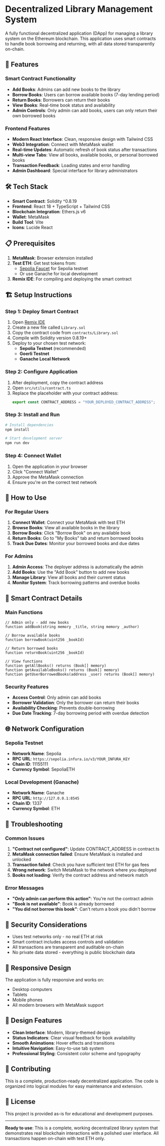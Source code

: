 # Decentralized Library Management System

A fully functional decentralized application (DApp) for managing a library system on the Ethereum blockchain. This application uses smart contracts to handle book borrowing and returning, with all data stored transparently on-chain.

## 🚀 Features

### Smart Contract Functionality
- **Add Books**: Admins can add new books to the library
- **Borrow Books**: Users can borrow available books (7-day lending period)
- **Return Books**: Borrowers can return their books
- **View Books**: Real-time book status and availability
- **Admin Controls**: Only admin can add books, users can only return their own borrowed books

### Frontend Features  
- **Modern React Interface**: Clean, responsive design with Tailwind CSS
- **Web3 Integration**: Connect with MetaMask wallet
- **Real-time Updates**: Automatic refresh of book status after transactions
- **Multi-view Tabs**: View all books, available books, or personal borrowed books
- **Transaction Feedback**: Loading states and error handling
- **Admin Dashboard**: Special interface for library administrators

## 🛠 Tech Stack

- **Smart Contract**: Solidity ^0.8.19
- **Frontend**: React 18 + TypeScript + Tailwind CSS
- **Blockchain Integration**: Ethers.js v6
- **Wallet**: MetaMask
- **Build Tool**: Vite
- **Icons**: Lucide React

## 📋 Prerequisites

1. **MetaMask**: Browser extension installed
2. **Test ETH**: Get test tokens from:
   - [Sepolia Faucet](https://sepoliafaucet.com) for Sepolia testnet
   - Or use Ganache for local development
3. **Remix IDE**: For compiling and deploying the smart contract

## 🏗 Setup Instructions

### Step 1: Deploy Smart Contract

1. Open [Remix IDE](https://remix.ethereum.org)
2. Create a new file called `Library.sol`
3. Copy the contract code from `contracts/Library.sol`
4. Compile with Solidity version 0.8.19+
5. Deploy to your chosen test network:
   - **Sepolia Testnet** (recommended)
   - **Goerli Testnet**  
   - **Ganache Local Network**

### Step 2: Configure Application

1. After deployment, copy the contract address
2. Open `src/utils/contract.ts`
3. Replace the placeholder with your contract address:
   ```typescript
   export const CONTRACT_ADDRESS = "YOUR_DEPLOYED_CONTRACT_ADDRESS";
   ```

### Step 3: Install and Run

```bash
# Install dependencies
npm install

# Start development server
npm run dev
```

### Step 4: Connect Wallet

1. Open the application in your browser
2. Click "Connect Wallet" 
3. Approve the MetaMask connection
4. Ensure you're on the correct test network

## 🎯 How to Use

### For Regular Users

1. **Connect Wallet**: Connect your MetaMask with test ETH
2. **Browse Books**: View all available books in the library
3. **Borrow Books**: Click "Borrow Book" on any available book
4. **Return Books**: Go to "My Books" tab and return borrowed books
5. **Track Due Dates**: Monitor your borrowed books and due dates

### For Admins

1. **Admin Access**: The deployer address is automatically the admin
2. **Add Books**: Use the "Add Book" button to add new books
3. **Manage Library**: View all books and their current status
4. **Monitor System**: Track borrowing patterns and overdue books

## 🔧 Smart Contract Details

### Main Functions

```solidity
// Admin only - add new books
function addBook(string memory _title, string memory _author)

// Borrow available books  
function borrowBook(uint256 _bookId)

// Return borrowed books
function returnBook(uint256 _bookId)

// View functions
function getAllBooks() returns (Book[] memory)
function getAvailableBooks() returns (Book[] memory) 
function getUserBorrowedBooks(address _user) returns (Book[] memory)
```

### Security Features

- **Access Control**: Only admin can add books
- **Borrower Validation**: Only the borrower can return their books
- **Availability Checking**: Prevents double-borrowing
- **Due Date Tracking**: 7-day borrowing period with overdue detection

## 🌐 Network Configuration

### Sepolia Testnet
- **Network Name**: Sepolia
- **RPC URL**: `https://sepolia.infura.io/v3/YOUR_INFURA_KEY`
- **Chain ID**: 11155111
- **Currency Symbol**: SepoliaETH

### Local Development (Ganache)
- **Network Name**: Ganache
- **RPC URL**: `http://127.0.0.1:8545`
- **Chain ID**: 1337
- **Currency Symbol**: ETH

## 🐛 Troubleshooting

### Common Issues

1. **"Contract not configured"**: Update CONTRACT_ADDRESS in contract.ts
2. **MetaMask connection failed**: Ensure MetaMask is installed and unlocked
3. **Transaction failed**: Check you have sufficient test ETH for gas fees
4. **Wrong network**: Switch MetaMask to the network where you deployed
5. **Books not loading**: Verify the contract address and network match

### Error Messages

- **"Only admin can perform this action"**: You're not the contract admin
- **"Book is not available"**: Book is already borrowed
- **"You did not borrow this book"**: Can't return a book you didn't borrow

## 🔐 Security Considerations

- Uses test networks only - no real ETH at risk
- Smart contract includes access controls and validation
- All transactions are transparent and auditable on-chain
- No private data stored - everything is public blockchain data

## 📱 Responsive Design

The application is fully responsive and works on:
- Desktop computers
- Tablets  
- Mobile phones
- All modern browsers with MetaMask support

## 🎨 Design Features

- **Clean Interface**: Modern, library-themed design
- **Status Indicators**: Clear visual feedback for book availability
- **Smooth Animations**: Hover effects and transitions
- **Intuitive Navigation**: Easy-to-use tab system
- **Professional Styling**: Consistent color scheme and typography

## 🤝 Contributing

This is a complete, production-ready decentralized application. The code is organized into logical modules for easy maintenance and extension.

## 📄 License

This project is provided as-is for educational and development purposes.

---

**Ready to use**: This is a complete, working decentralized library system that demonstrates real blockchain interactions with a polished user interface. All transactions happen on-chain with test ETH only.